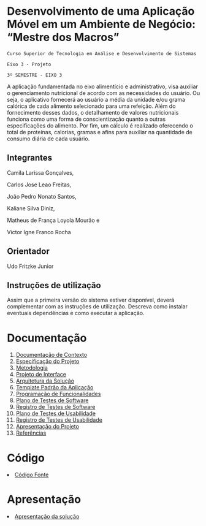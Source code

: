 # Desenvolvimento de uma Aplicação Móvel em um Ambiente de Negócio: “Mestre dos Macros”


`Curso Superior de Tecnologia em Análise e Desenvolvimento de Sistemas
`

`Eixo 3 - Projeto`

`3º SEMESTRE - EIXO 3`

A aplicação fundamentada no eixo alimentício e administrativo, visa auxiliar o gerenciamento nutricional de acordo com as necessidades do usuário. Ou seja, o aplicativo fornecerá ao usuário a média da unidade e/ou grama calórica de cada alimento selecionado para uma refeição.
 Além do fornecimento desses dados, o detalhamento de valores nutricionais funciona como uma forma de conscientização quanto a outras especificações do alimento. Por fim, um cálculo é realizado oferecendo o total de proteínas, calorias, gramas e afins para auxiliar na quantidade de consumo diária de cada usuário. 

## Integrantes

Camila Larissa Gonçalves,

Carlos Jose Leao Freitas, 

João Pedro Nonato Santos,

Kaliane Silva Diniz, 

Matheus de França Loyola Mourão e 

Victor Igne Franco Rocha


## Orientador
Udo Fritzke Junior


## Instruções de utilização

Assim que a primeira versão do sistema estiver disponível, deverá complementar com as instruções de utilização. Descreva como instalar eventuais dependências e como executar a aplicação.

# Documentação

<ol>
<li><a href="docs/01-Documentação de Contexto.md"> Documentação de Contexto</a></li>
<li><a href="docs/02-Especificação do Projeto.md"> Especificação do Projeto</a></li>
<li><a href="docs/03-Metodologia.md"> Metodologia</a></li>
<li><a href="docs/04-Projeto de Interface.md"> Projeto de Interface</a></li>
<li><a href="docs/05-Arquitetura da Solução.md"> Arquitetura da Solução</a></li>
<li><a href="docs/06-Template Padrão da Aplicação.md"> Template Padrão da Aplicação</a></li>
<li><a href="docs/07-Programação de Funcionalidades.md"> Programação de Funcionalidades</a></li>
<li><a href="docs/08-Plano de Testes de Software.md"> Plano de Testes de Software</a></li>
<li><a href="docs/09-Registro de Testes de Software.md"> Registro de Testes de Software</a></li>
<li><a href="docs/10-Plano de Testes de Usabilidade.md"> Plano de Testes de Usabilidade</a></li>
<li><a href="docs/11-Registro de Testes de Usabilidade.md"> Registro de Testes de Usabilidade</a></li>
<li><a href="docs/12-Apresentação do Projeto.md"> Apresentação do Projeto</a></li>
<li><a href="docs/13-Referências.md"> Referências</a></li>
</ol>

# Código

<li><a href="src/README.md"> Código Fonte</a></li>

# Apresentação

<li><a href="presentation/README.md"> Apresentação da solução</a></li>
